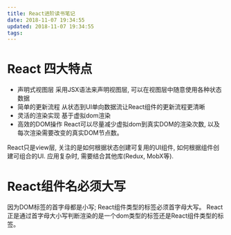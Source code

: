 ```yaml
---
title: React进阶读书笔记
date: 2018-11-07 19:34:55
updated: 2018-11-07 19:34:55
tags:
---
```


# React 四大特点
- 声明式视图层
    采用JSX语法来声明视图层, 可以在视图层中随意使用各种状态数据
- 简单的更新流程
    从状态到UI单向数据流让React组件的更新流程更清晰
- 灵活的渲染实现
    基于虚拟dom渲染
- 高效的DOM操作
    React可以尽量减少虚拟dom到真实DOM的渲染次数, 以及每次渲染需要改变的真实DOM节点数。

React只是view层, 关注的是如何根据状态创建可复用的UI组件, 如何根据组件创建可组合的UI.
应用复杂时, 需要结合其他库(Redux, MobX等). 

# React组件名必须大写

因为DOM标签的首字母都是小写; React组件类型的标签必须首字母大写。
React正是通过首字母大小写判断渲染的是一个dom类型的标签还是React组件类型的标签。
